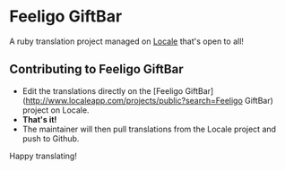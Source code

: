 # Feeligo GiftBar

A ruby translation project managed on [Locale](http://www.localeapp.com/) that's open to all!

## Contributing to Feeligo GiftBar

- Edit the translations directly on the [Feeligo GiftBar](http://www.localeapp.com/projects/public?search=Feeligo GiftBar) project on Locale.
- **That's it!**
- The maintainer will then pull translations from the Locale project and push to Github.

Happy translating!
